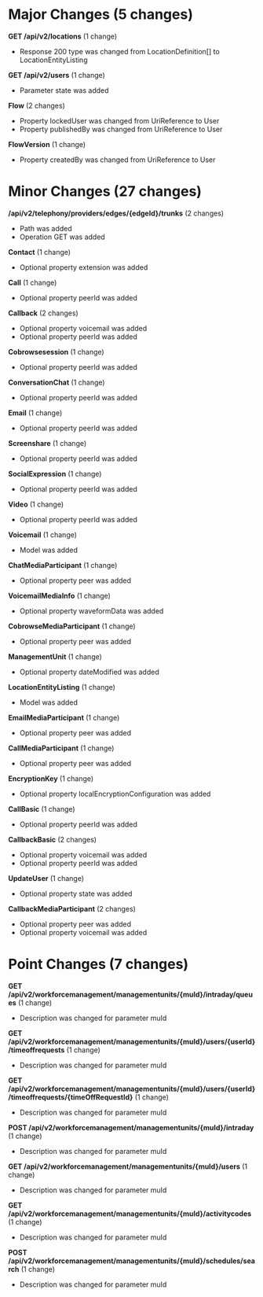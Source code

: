 
# Major Changes (5 changes)

**GET /api/v2/locations** (1 change)

* Response 200 type was changed from LocationDefinition[] to LocationEntityListing

**GET /api/v2/users** (1 change)

* Parameter state was added

**Flow** (2 changes)

* Property lockedUser was changed from UriReference to User
* Property publishedBy was changed from UriReference to User

**FlowVersion** (1 change)

* Property createdBy was changed from UriReference to User


# Minor Changes (27 changes)

**/api/v2/telephony/providers/edges/{edgeId}/trunks** (2 changes)

* Path was added
* Operation GET was added

**Contact** (1 change)

* Optional property extension was added

**Call** (1 change)

* Optional property peerId was added

**Callback** (2 changes)

* Optional property voicemail was added
* Optional property peerId was added

**Cobrowsesession** (1 change)

* Optional property peerId was added

**ConversationChat** (1 change)

* Optional property peerId was added

**Email** (1 change)

* Optional property peerId was added

**Screenshare** (1 change)

* Optional property peerId was added

**SocialExpression** (1 change)

* Optional property peerId was added

**Video** (1 change)

* Optional property peerId was added

**Voicemail** (1 change)

* Model was added

**ChatMediaParticipant** (1 change)

* Optional property peer was added

**VoicemailMediaInfo** (1 change)

* Optional property waveformData was added

**CobrowseMediaParticipant** (1 change)

* Optional property peer was added

**ManagementUnit** (1 change)

* Optional property dateModified was added

**LocationEntityListing** (1 change)

* Model was added

**EmailMediaParticipant** (1 change)

* Optional property peer was added

**CallMediaParticipant** (1 change)

* Optional property peer was added

**EncryptionKey** (1 change)

* Optional property localEncryptionConfiguration was added

**CallBasic** (1 change)

* Optional property peerId was added

**CallbackBasic** (2 changes)

* Optional property voicemail was added
* Optional property peerId was added

**UpdateUser** (1 change)

* Optional property state was added

**CallbackMediaParticipant** (2 changes)

* Optional property peer was added
* Optional property voicemail was added


# Point Changes (7 changes)

**GET /api/v2/workforcemanagement/managementunits/{muId}/intraday/queues** (1 change)

* Description was changed for parameter muId

**GET /api/v2/workforcemanagement/managementunits/{muId}/users/{userId}/timeoffrequests** (1 change)

* Description was changed for parameter muId

**GET /api/v2/workforcemanagement/managementunits/{muId}/users/{userId}/timeoffrequests/{timeOffRequestId}** (1 change)

* Description was changed for parameter muId

**POST /api/v2/workforcemanagement/managementunits/{muId}/intraday** (1 change)

* Description was changed for parameter muId

**GET /api/v2/workforcemanagement/managementunits/{muId}/users** (1 change)

* Description was changed for parameter muId

**GET /api/v2/workforcemanagement/managementunits/{muId}/activitycodes** (1 change)

* Description was changed for parameter muId

**POST /api/v2/workforcemanagement/managementunits/{muId}/schedules/search** (1 change)

* Description was changed for parameter muId
